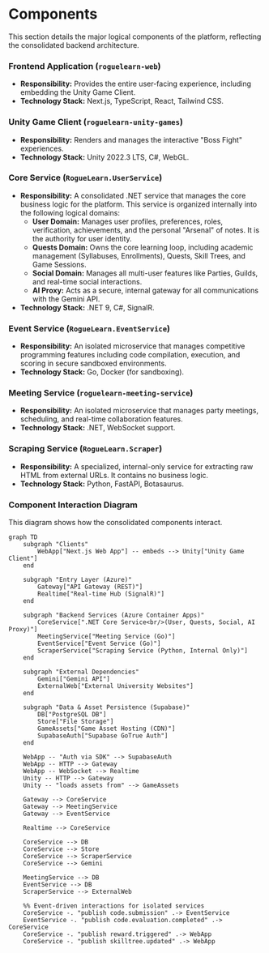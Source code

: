 # **Components**

This section details the major logical components of the platform, reflecting the consolidated backend architecture.

### **Frontend Application (`roguelearn-web`)**

*   **Responsibility:** Provides the entire user-facing experience, including embedding the Unity Game Client.
*   **Technology Stack:** Next.js, TypeScript, React, Tailwind CSS.

### **Unity Game Client (`roguelearn-unity-games`)**

*   **Responsibility:** Renders and manages the interactive "Boss Fight" experiences.
*   **Technology Stack:** Unity 2022.3 LTS, C#, WebGL.

### **Core Service (`RogueLearn.UserService`)**

*   **Responsibility:** A consolidated .NET service that manages the core business logic for the platform. This service is organized internally into the following logical domains:
    *   **User Domain:** Manages user profiles, preferences, roles, verification, achievements, and the personal "Arsenal" of notes. It is the authority for user identity.
    *   **Quests Domain:** Owns the core learning loop, including academic management (Syllabuses, Enrollments), Quests, Skill Trees, and Game Sessions.
    *   **Social Domain:** Manages all multi-user features like Parties, Guilds, and real-time social interactions.
    *   **AI Proxy:** Acts as a secure, internal gateway for all communications with the Gemini API.
*   **Technology Stack:** .NET 9, C#, SignalR.

### **Event Service (`RogueLearn.EventService`)**

*   **Responsibility:** An isolated microservice that manages competitive programming features including code compilation, execution, and scoring in secure sandboxed environments.
*   **Technology Stack:** Go, Docker (for sandboxing).

### **Meeting Service (`roguelearn-meeting-service`)**

*   **Responsibility:** An isolated microservice that manages party meetings, scheduling, and real-time collaboration features.
*   **Technology Stack:** .NET, WebSocket support.

### **Scraping Service (`RogueLearn.Scraper`)**

*   **Responsibility:** A specialized, internal-only service for extracting raw HTML from external URLs. It contains no business logic.
*   **Technology Stack:** Python, FastAPI, Botasaurus.

### **Component Interaction Diagram**

This diagram shows how the consolidated components interact.

```mermaid
graph TD
    subgraph "Clients"
        WebApp["Next.js Web App"] -- embeds --> Unity["Unity Game Client"]
    end

    subgraph "Entry Layer (Azure)"
        Gateway["API Gateway (REST)"]
        Realtime["Real-time Hub (SignalR)"]
    end

    subgraph "Backend Services (Azure Container Apps)"
        CoreService[".NET Core Service<br/>(User, Quests, Social, AI Proxy)"]
        MeetingService["Meeting Service (Go)"]
        EventService["Event Service (Go)"]
        ScraperService["Scraping Service (Python, Internal Only)"]
    end

    subgraph "External Dependencies"
        Gemini["Gemini API"]
        ExternalWeb["External University Websites"]
    end

    subgraph "Data & Asset Persistence (Supabase)"
        DB["PostgreSQL DB"]
        Store["File Storage"]
        GameAssets["Game Asset Hosting (CDN)"]
        SupabaseAuth["Supabase GoTrue Auth"]
    end

    WebApp -- "Auth via SDK" --> SupabaseAuth
    WebApp -- HTTP --> Gateway
    WebApp -- WebSocket --> Realtime
    Unity -- HTTP --> Gateway
    Unity -- "loads assets from" --> GameAssets
    
    Gateway --> CoreService
    Gateway --> MeetingService
    Gateway --> EventService

    Realtime --> CoreService

    CoreService --> DB
    CoreService --> Store
    CoreService --> ScraperService
    CoreService --> Gemini
    
    MeetingService --> DB
    EventService --> DB
    ScraperService --> ExternalWeb

    %% Event-driven interactions for isolated services
    CoreService -. "publish code.submission" .-> EventService
    EventService -. "publish code.evaluation.completed" .-> CoreService
    CoreService -. "publish reward.triggered" .-> WebApp
    CoreService -. "publish skilltree.updated" .-> WebApp
```
